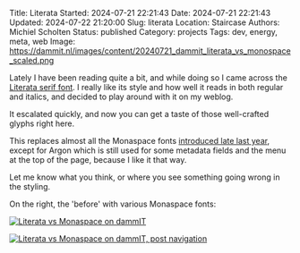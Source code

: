 Title: Literata
Started: 2024-07-21 22:21:43
Date: 2024-07-21 22:21:43
Updated: 2024-07-22 21:20:00
Slug: literata
Location: Staircase
Authors: Michiel Scholten
Status: published
Category: projects
Tags: dev, energy, meta, web
Image: https://dammit.nl/images/content/20240721_dammit_literata_vs_monospace_scaled.png

Lately I have been reading quite a bit, and while doing so I came across the [Literata serif font](https://github.com/googlefonts/literata). I really like its style and how well it reads in both regular and italics, and decided to play around with it on my weblog.

It escalated quickly, and now you can get a taste of those well-crafted glyphs right here.

This replaces almost all the Monaspace fonts [introduced late last year]({filename}../posts/monaspaced.md), except for Argon which is still used for some metadata fields and the menu at the top of the page, because I like it that way.

Let me know what you think, or where you see something going wrong in the styling.

On the right, the 'before' with various Monaspace fonts:

[![Literata vs Monaspace on dammIT](https://dammit.nl/images/content/20240721_dammit_literata_vs_monospace_scaled.png)](https://dammit.nl/images/content/20240721_dammit_literata_vs_monospace.png)

[![Literata vs Monaspace on dammIT, post navigation](https://dammit.nl/images/content/20240721_dammit_literata_vs_monospace_nav_scaled.png)](https://dammit.nl/images/content/20240721_dammit_literata_vs_monospace_nav.png)
